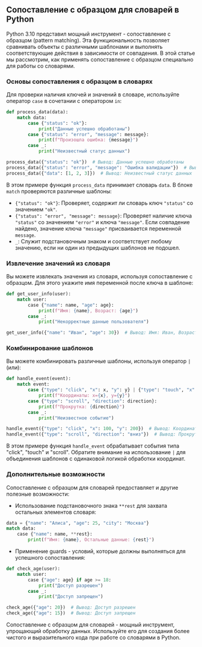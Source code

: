 ## Сопоставление с образцом для словарей в Python

Python 3.10 представил мощный инструмент - сопоставление с образцом (pattern matching). Эта функциональность позволяет сравнивать объекты с различными шаблонами и выполнять соответствующие действия в зависимости от совпадения. В этой статье мы рассмотрим, как применять сопоставление с образцом  специально для работы со словарями.

### Основы сопоставления с образцом в словарях

Для проверки наличия ключей и значений в словаре,  используйте оператор `case` в сочетании с оператором `in`:

```python
def process_data(data):
    match data:
        case {"status": "ok"}:
            print("Данные успешно обработаны")
        case {"status": "error", "message": message}:
            print(f"Произошла ошибка: {message}")
        case _:
            print("Неизвестный статус данных")

process_data({"status": "ok"})  # Вывод: Данные успешно обработаны
process_data({"status": "error", "message": "Ошибка валидации"})  # Вывод: Произошла ошибка: Ошибка валидации
process_data({"data": [1, 2, 3]})  # Вывод: Неизвестный статус данных
```

В этом примере функция `process_data` принимает словарь `data`. В блоке `match` проверяются различные шаблоны:

-  `{"status": "ok"}`: Проверяет, содержит ли словарь ключ `"status"` со значением `"ok"`.
-  `{"status": "error", "message": message}`: Проверяет наличие ключа `"status"` со значением `"error"` и ключа `"message"`. Если совпадение найдено, значение ключа `"message"` присваивается переменной `message`.
-  `_`:  Служит подстановочным знаком и соответствует любому значению, если ни один из предыдущих шаблонов не подошел.

### Извлечение значений из словаря

Вы можете извлекать значения из словаря, используя сопоставление с образцом. Для этого укажите имя переменной после ключа в шаблоне:

```python
def get_user_info(user):
    match user:
        case {"name": name, "age": age}:
            print(f"Имя: {name}, Возраст: {age}")
        case _:
            print("Некорректные данные пользователя")

get_user_info({"name": "Иван", "age": 30})  # Вывод: Имя: Иван, Возраст: 30
```

### Комбинирование шаблонов

Вы можете комбинировать различные шаблоны, используя оператор `|` (или):

```python
def handle_event(event):
    match event:
        case {"type": "click", "x": x, "y": y} | {"type": "touch", "x": x, "y": y}:
            print(f"Координаты: x={x}, y={y}")
        case {"type": "scroll", "direction": direction}:
            print(f"Прокрутка: {direction}")
        case _:
            print("Неизвестное событие")

handle_event({"type": "click", "x": 100, "y": 200})  # Вывод: Координаты: x=100, y=200
handle_event({"type": "scroll", "direction": "вниз"})  # Вывод: Прокрутка: вниз
```

В этом примере функция `handle_event` обрабатывает события типа "click", "touch" и "scroll". Обратите внимание на использование `|` для объединения шаблонов с одинаковой логикой обработки координат.

### Дополнительные возможности

Сопоставление с образцом для словарей предоставляет и другие полезные возможности:

- Использование подстановочного знака `**rest` для захвата остальных элементов словаря:

```python
data = {"name": "Алиса", "age": 25, "city": "Москва"}
match data:
    case {"name": name, **rest}:
        print(f"Имя: {name}, Остальные данные: {rest}")
```

- Применение guards - условий, которые должны выполняться для успешного сопоставления:

```python
def check_age(user):
    match user:
        case {"age": age} if age >= 18:
            print("Доступ разрешен")
        case _:
            print("Доступ запрещен")

check_age({"age": 20})  # Вывод: Доступ разрешен
check_age({"age": 15})  # Вывод: Доступ запрещен
```

Сопоставление с образцом для словарей - мощный инструмент, упрощающий обработку данных. Используйте его для создания более чистого и выразительного кода при работе со словарями в Python. 
